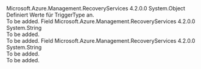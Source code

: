 <Type Name="TriggerType" FullName="Microsoft.Azure.Management.RecoveryServices.Models.TriggerType">
  <TypeSignature Language="C#" Value="public static class TriggerType" />
  <TypeSignature Language="ILAsm" Value=".class public auto ansi abstract sealed beforefieldinit TriggerType extends System.Object" />
  <TypeSignature Language="DocId" Value="T:Microsoft.Azure.Management.RecoveryServices.Models.TriggerType" />
  <TypeSignature Language="VB.NET" Value="Public Class TriggerType" />
  <TypeSignature Language="F#" Value="type TriggerType = class" />
  <AssemblyInfo>
    <AssemblyName>Microsoft.Azure.Management.RecoveryServices</AssemblyName>
    <AssemblyVersion>4.2.0.0</AssemblyVersion>
  </AssemblyInfo>
  <Base>
    <BaseTypeName>System.Object</BaseTypeName>
  </Base>
  <Interfaces />
  <Docs>
    <summary>
            Definiert Werte für TriggerType an.
            </summary>
    <remarks>To be added.</remarks>
  </Docs>
  <Members>
    <Member MemberName="ForcedUpgrade">
      <MemberSignature Language="C#" Value="public const string ForcedUpgrade;" />
      <MemberSignature Language="ILAsm" Value=".field public static literal string ForcedUpgrade" />
      <MemberSignature Language="DocId" Value="F:Microsoft.Azure.Management.RecoveryServices.Models.TriggerType.ForcedUpgrade" />
      <MemberSignature Language="VB.NET" Value="Public Const ForcedUpgrade As String " />
      <MemberSignature Language="F#" Value="val mutable ForcedUpgrade : string" Usage="Microsoft.Azure.Management.RecoveryServices.Models.TriggerType.ForcedUpgrade" />
      <MemberType>Field</MemberType>
      <AssemblyInfo>
        <AssemblyName>Microsoft.Azure.Management.RecoveryServices</AssemblyName>
        <AssemblyVersion>4.2.0.0</AssemblyVersion>
      </AssemblyInfo>
      <ReturnValue>
        <ReturnType>System.String</ReturnType>
      </ReturnValue>
      <Docs>
        <summary>To be added.</summary>
        <remarks>To be added.</remarks>
      </Docs>
    </Member>
    <Member MemberName="UserTriggered">
      <MemberSignature Language="C#" Value="public const string UserTriggered;" />
      <MemberSignature Language="ILAsm" Value=".field public static literal string UserTriggered" />
      <MemberSignature Language="DocId" Value="F:Microsoft.Azure.Management.RecoveryServices.Models.TriggerType.UserTriggered" />
      <MemberSignature Language="VB.NET" Value="Public Const UserTriggered As String " />
      <MemberSignature Language="F#" Value="val mutable UserTriggered : string" Usage="Microsoft.Azure.Management.RecoveryServices.Models.TriggerType.UserTriggered" />
      <MemberType>Field</MemberType>
      <AssemblyInfo>
        <AssemblyName>Microsoft.Azure.Management.RecoveryServices</AssemblyName>
        <AssemblyVersion>4.2.0.0</AssemblyVersion>
      </AssemblyInfo>
      <ReturnValue>
        <ReturnType>System.String</ReturnType>
      </ReturnValue>
      <Docs>
        <summary>To be added.</summary>
        <remarks>To be added.</remarks>
      </Docs>
    </Member>
  </Members>
</Type>